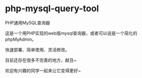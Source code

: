 # php-mysql-query-tool
PHP通用MySQL查询器

这是一个用PHP实现的web版mysql查询器，或者可以说是一个简化的phpMyAdmin。

快速部署、简单使用、灵活修改。

目前还存在很多不完善的地方，献丑~ 

欢迎有兴趣的同学一起来让它变得更好~  
